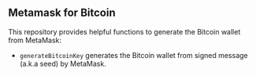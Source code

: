 ## Metamask for Bitcoin

This repository provides helpful functions to generate the Bitcoin wallet from MetaMask:
* `generateBitcoinKey` generates the Bitcoin wallet from signed message (a.k.a seed) by MetaMask.
   
